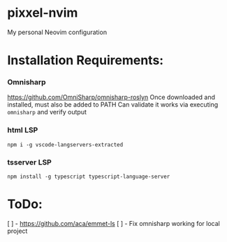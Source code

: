# pixxel-nvim
My personal Neovim configuration

# Installation Requirements:

### Omnisharp
https://github.com/OmniSharp/omnisharp-roslyn
Once downloaded and installed, must also be added to PATH
Can validate it works via executing `omnisharp` and verify output

### html LSP
`npm i -g vscode-langservers-extracted`

### tsserver LSP
`npm install -g typescript typescript-language-server`

# ToDo:

[ ] - https://github.com/aca/emmet-ls
[ ] - Fix omnisharp working for local project

